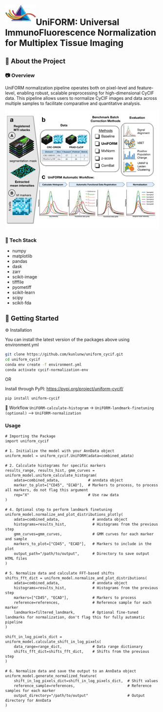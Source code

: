 <img align="left" width="20%" src="file.png" alt="UniFORM Logo">

# UniFORM: Universal ImmunoFluorescence Normalization for Multiplex Tissue Imaging


## :star2: About the Project

### :camera: Overview

UniFORM normalization pipeline operates both on pixel-level and feature-level, enabling robust, scalable preprocessing for high-dimensional CyCIF data. This pipeline allows users to normalize CyCIF images and data across multiple samples to facilitate comparative and quantitative analysis.

![](uniform-github-fig_page.jpg)


### :dart: Tech Stack

<ul>
    <li>numpy</li>
    <li>matplotlib</li>
    <li>pandas</li>
    <li>dask</li>
    <li>zarr</li>
    <li>scikit-image</li>
    <li>tifffile</li>
    <li>pyometiff</li>
    <li>scikit-learn</li>
    <li>scipy</li>
    <li>scikit-fda</li>
</ul>

## 	:toolbox: Getting Started

<!-- Installation -->
:gear: Installation

You can install the latest version of the packages above using environment.yml
```bash
git clone https://github.com/kunlunw/uniform_cycif.git
cd uniform_cycif
conda env create -f environment.yml
conda activate cycif-normalization-env
```

OR

Install through PyPI: <a>https://pypi.org/project/uniform-cycif/<a/>

```bash
pip install uniform-cycif
```

:test_tube: Workflow
```UniFORM-calculate-histogram``` -> ```UniFORM-landmark-finetuning (optional)``` --> ```UniFORM-normalization```

### Usage

```
# Importing the Package
import uniform_cycif

# 1. Initialize the model with your AnnData object
uniform_model = uniform_cycif.UniFORM(adata=combined_adata)

# 2. Calculate histograms for specific markers
results_range, results_hist, gmm_curves = uniform_model.uniform_calculate_histogram(
    adata=combined_adata,             # anndata object
    marker_to_plot=["CD45", "ECAD"],  # Markers to process, to process all markers, do not flag this argument
    rep="X"                           # Use raw data
)

# 4. Optional step to perform landmark finetuning
uniform_model.normalize_and_plot_distributions_plotly(
    adata=combined_adata,               # anndata object
    histograms=results_hist,            # Histograms from the previous step
    gmm_curves=gmm_curves,              # GMM curves for each marker and sample
    markers_to_plot=["CD45", "ECAD"],   # Markers to include in the plot
    output_path="/path/to/output",      # Directory to save output HTML files
)

# 5. Normalize data and calculate FFT-based shifts
shifts_fft_dict = uniform_model.normalize_and_plot_distributions(
    adata=combined_adata,               # anndata object
    histograms=results_hist,            # Histograms from the previous step
    markers=["CD45", "ECAD"],           # Markers to process
    reference=references,               # Reference sample for each marker
    landmarks=filtered_landmark,        # Optional fine-tuned landmarks for normalization, don't flag this for fully automatic pipeline
)

shift_in_log_pixels_dict = uniform_model.calculate_shift_in_log_pixels(
    data_range=range_dict,              # Data range dictionary
    shifts_fft_dict=shifts_fft_dict,    # Shifts from the previous step
)

# 6. Normalize data and save the output to an AnnData object
uniform_model.generate_normalized_feature(
    shift_in_log_pixels_dict=shift_in_log_pixels_dict,  # Shift values
    reference_sample=references,                        # Reference samples for each marker
    output_directory="/path/to/output"                  # Output directory for AnnData
)


```

